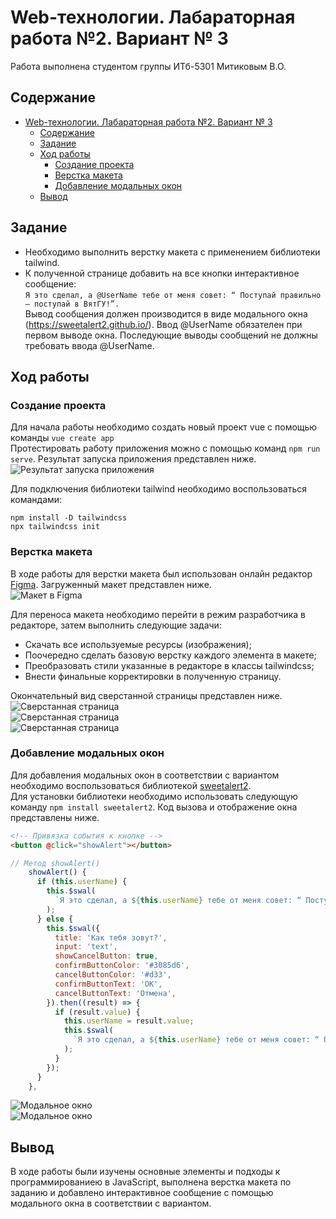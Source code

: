 # Web-технологии. Лабараторная работа №2. Вариант № 3

Работа выполнена студентом группы ИТб-5301 Митиковым В.О.

## Содержание
- [Web-технологии. Лабараторная работа №2. Вариант № 3](#web-технологии-лабараторная-работа-2-вариант--3)
  - [Содержание](#содержание)
  - [Задание](#задание)
  - [Ход работы](#ход-работы)
    - [Создание проекта](#создание-проекта)
    - [Верстка макета](#верстка-макета)
    - [Добавление модальных окон](#добавление-модальных-окон)
  - [Вывод](#вывод)

## Задание
- Необходимо выполнить верстку макета с применением библиотеки tailwind. 
- К полученной странице добавить на все кнопки интерактивное сообщение:  
<code>Я это сделал, а @UserName тебе от меня совет: “ Поступай правильно — поступай в ВятГУ!”.</code>  
Вывод сообщения должен производится в виде модального окна (https://sweetalert2.github.io/). Ввод @UserName обязателен при первом выводе окна. Последующие выводы сообщений не должны требовать ввода @UserName.
## Ход работы

### Создание проекта
Для начала работы необходимо создать новый проект vue с помощью команды `vue create app`  
Протестировать работу приложения можно с помощью команд `npm run serve`. Результат запуска приложения представлен ниже.  
![Результат запуска приложения](./pics/wt-2/0.png)  

Для подключения библиотеки tailwind необходимо воспользоваться командами:
```
npm install -D tailwindcss
npx tailwindcss init
```
### Верстка макета
В ходе работы для верстки макета был использован онлайн редактор [Figma](https://www.figma.com/). Загруженный макет представлен ниже.  
![Макет в Figma](./pics/wt-2/10.png)  


Для переноса макета необходимо перейти в режим разработчика в редакторе, затем выполнить следующие задачи:
- Скачать все используемые ресурсы (изображения);
- Поочередно сделать базовую верстку каждого элемента в макете;
- Преобразовать стили указанные в редакторе в классы tailwindcss;
- Внести финальные корректировки в полученную страницу.

Окончательный вид сверстанной страницы представлен ниже.  
![Сверстанная страница](./pics/wt-2/20.png)  
![Сверстанная страница](./pics/wt-2/30.png)  
![Сверстанная страница](./pics/wt-2/40.png)  
### Добавление модальных окон
Для добавления модальных окон в соответствии с вариантом необходимо воспользоваться библиотекой [sweetalert2](https://sweetalert2.github.io/).  
Для установки библиотеки необходимо использовать следующую команду `npm install sweetalert2`. Код вызова и отображение окна представлены ниже.
```html
<!-- Привязка события к кнопке -->
<button @click="showAlert"></button>
```
```js
// Метод showAlert()
    showAlert() {
      if (this.userName) {
        this.$swal(
          `Я это сделал, а ${this.userName} тебе от меня совет: “ Поступай правильно — поступай в ВятГУ!`,
        );
      } else {
        this.$swal({
          title: 'Как тебя зовут?',
          input: 'text',
          showCancelButton: true,
          confirmButtonColor: '#3085d6',
          cancelButtonColor: '#d33',
          confirmButtonText: 'ОК',
          cancelButtonText: 'Отмена',
        }).then((result) => {
          if (result.value) {
            this.userName = result.value;
            this.$swal(
              `Я это сделал, а ${this.userName} тебе от меня совет: “ Поступай правильно — поступай в ВятГУ!`,
            );
          }
        });
      }
    },
```
![Модальное окно](./pics/wt-2/50.png)  
![Модальное окно](./pics/wt-2/60.png)  

## Вывод
В ходе работы были изучены основные элементы и подходы к программированиею в JavaScript, выполнена верстка макета по заданию и добавлено интерактивное сообщение с помощью модального окна в соответствии с вариантом.